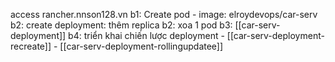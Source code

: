 access rancher.nnson128.vn
b1: Create pod - image: elroydevops/car-serv
b2: create deployment: thêm replica 
	b2: xoa 1 pod
b3:  [[car-serv-deployment]]
b4: triển khai chiến lược deployment
		- [[car-serv-deployment-recreate]]
		- [[car-serv-deployment-rollingupdatee]]


